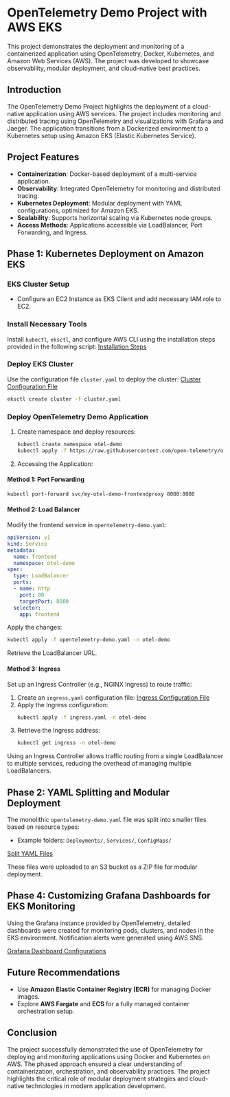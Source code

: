 # OpenTelemetry Demo Project with AWS EKS

This project demonstrates the deployment and monitoring of a containerized application using OpenTelemetry, Docker, Kubernetes, and Amazon Web Services (AWS). The project was developed to showcase observability, modular deployment, and cloud-native best practices.

## Introduction

The OpenTelemetry Demo Project highlights the deployment of a cloud-native application using AWS services. The project includes monitoring and distributed tracing using OpenTelemetry and visualizations with Grafana and Jaeger. The application transitions from a Dockerized environment to a Kubernetes setup using Amazon EKS (Elastic Kubernetes Service).

## Project Features

- **Containerization**: Docker-based deployment of a multi-service application.
- **Observability**: Integrated OpenTelemetry for monitoring and distributed tracing.
- **Kubernetes Deployment**: Modular deployment with YAML configurations, optimized for Amazon EKS.
- **Scalability**: Supports horizontal scaling via Kubernetes node groups.
- **Access Methods**: Applications accessible via LoadBalancer, Port Forwarding, and Ingress.

## Phase 1: Kubernetes Deployment on Amazon EKS

### EKS Cluster Setup

- Configure an EC2 Instance as EKS Client and add necessary IAM role to EC2.

### Install Necessary Tools

Install `kubectl`, `eksctl`, and configure AWS CLI using the installation steps provided in the following script:
[Installation Steps](https://github.com/divya0702/opentelemetry/blob/5e768682273bb31b770da84033dcdea677c8ea94/phase_1/kubernetes/installation-steps.sh)

### Deploy EKS Cluster

Use the configuration file `cluster.yaml` to deploy the cluster:
[Cluster Configuration File](https://github.com/divya0702/opentelemetry/blob/5e768682273bb31b770da84033dcdea677c8ea94/phase_1/kubernetes/eks-cluster.yaml)

```bash
eksctl create cluster -f cluster.yaml
```

### Deploy OpenTelemetry Demo Application

1. Create namespace and deploy resources:
   ```bash
   kubectl create namespace otel-demo
   kubectl apply -f https://raw.githubusercontent.com/open-telemetry/opentelemetry-demo/main/kubernetes/opentelemetry-demo.yaml -n otel-demo
   ```

2. Accessing the Application:

#### Method 1: Port Forwarding
```bash
kubectl port-forward svc/my-otel-demo-frontendproxy 8080:8080
```

#### Method 2: Load Balancer
Modify the frontend service in `opentelemetry-demo.yaml`:

```yaml
apiVersion: v1
kind: Service
metadata:
  name: frontend
  namespace: otel-demo
spec:
  type: LoadBalancer
  ports:
  - name: http
    port: 80
    targetPort: 8080
  selector:
    app: frontend
```

Apply the changes:
```bash
kubectl apply -f opentelemetry-demo.yaml -n otel-demo
```

Retrieve the LoadBalancer URL.

#### Method 3: Ingress
Set up an Ingress Controller (e.g., NGINX Ingress) to route traffic:

1. Create an `ingress.yaml` configuration file: [Ingress Configuration File](https://github.com/divya0702/opentelemetry/blob/5e768682273bb31b770da84033dcdea677c8ea94/phase_1/kubernetes/otel-demo-ingress.yaml)
2. Apply the Ingress configuration:
   ```bash
   kubectl apply -f ingress.yaml -n otel-demo
   ```
3. Retrieve the Ingress address:
   ```bash
   kubectl get ingress -n otel-demo
   ```

Using an Ingress Controller allows traffic routing from a single LoadBalancer to multiple services, reducing the overhead of managing multiple LoadBalancers.

## Phase 2: YAML Splitting and Modular Deployment

The monolithic `opentelemetry-demo.yaml` file was split into smaller files based on resource types:

- Example folders: `Deployments/`, `Services/`, `ConfigMaps/`

[Split YAML Files](https://github.com/divya0702/opentelemetry/tree/5e768682273bb31b770da84033dcdea677c8ea94/phase_2/split_yaml_files)

These files were uploaded to an S3 bucket as a ZIP file for modular deployment.

## Phase 4: Customizing Grafana Dashboards for EKS Monitoring

Using the Grafana instance provided by OpenTelemetry, detailed dashboards were created for monitoring pods, clusters, and nodes in the EKS environment. Notification alerts were generated using AWS SNS.

[Grafana Dashboard Configurations](https://github.com/divya0702/opentelemetry/tree/5e768682273bb31b770da84033dcdea677c8ea94/phase_4)

## Future Recommendations

- Use **Amazon Elastic Container Registry (ECR)** for managing Docker images.
- Explore **AWS Fargate** and **ECS** for a fully managed container orchestration setup.

## Conclusion

The project successfully demonstrated the use of OpenTelemetry for deploying and monitoring applications using Docker and Kubernetes on AWS. The phased approach ensured a clear understanding of containerization, orchestration, and observability practices. The project highlights the critical role of modular deployment strategies and cloud-native technologies in modern application development.

